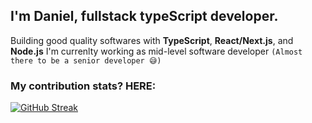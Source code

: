 ## I'm Daniel,  fullstack typeScript developer. 
Building good quality softwares with **TypeScript**, **React/Next.js**, and **Node.js** I'm currenlty working as mid-level software developer `(Almost there to be a senior developer 😅)` 

### My contribution stats? HERE:
[![GitHub Streak](http://github-readme-streak-stats.herokuapp.com?user=danielddemissie&theme=dark&hide_border=true)](https://git.io/streak-stats)
